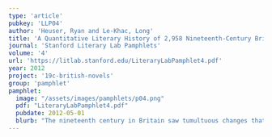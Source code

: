 ```yaml
---
type: 'article'
pubkey: 'LLP04'
author: 'Heuser, Ryan and Le-Khac, Long'
title: 'A Quantitative Literary History of 2,958 Nineteenth-Century British Novels: The Semantic Cohort Method'
journal: 'Stanford Literary Lab Pamphlets'
volume: '4'
url: 'https://litlab.stanford.edu/LiteraryLabPamphlet4.pdf'
year: 2012
project: '19c-british-novels'
group: 'pamphlet'
pamphlet:
  image: "/assets/images/pamphlets/p04.png"
  pdf: "LiteraryLabPamphlet4.pdf"
  pubdate: 2012-05-01
  blurb: "The nineteenth century in Britain saw tumultuous changes that reshaped the fabric of society and altered the course of modernization. It also saw the rise of the novel to the height of its cultural power as the most important literary form of the period. This paper reports on a long-term experiment in tracing such macroscopic changes in the novel during this crucial period. Specifically, we present findings on two interrelated transformations in novelistic language that reveal a systemic concretization in language and fundamental change in the social spaces of the novel. We show how these shifts have consequences for setting, characterization, and narration as well as implications for the responsiveness of the novel to the dramatic changes in British society. This paper has a second strand as well. This project was simultaneously an experiment in developing quantitative and computational methods for tracing changes in literary language. We wanted to see how far quantifiable features such as word usage could be pushed toward the investigation of literary history. Could we leverage quantitative methods in ways that respect the nuance and complexity we value in the humanities? To this end, we present a second set of results, the techniques and methodological lessons gained in the course of designing and running this project."
---
```

